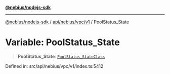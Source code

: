 [**@nebius/nodejs-sdk**](../../../../../README.md)

***

[@nebius/nodejs-sdk](../../../../../README.md) / [api/nebius/vpc/v1](../README.md) / PoolStatus\_State

# Variable: PoolStatus\_State

> **PoolStatus\_State**: [`PoolStatus_StateClass`](../type-aliases/PoolStatus_StateClass.md)

Defined in: src/api/nebius/vpc/v1/index.ts:5412
